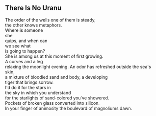 There Is No Uranu
-----------------
The order of the wells one of them is steady,  
the other knows metaphors.  
Where is someone  
she  
quips, and when can  
we see what  
is going to happen?  
She is among us at this moment of first growing.  
A curves and a leg  
relaxing the moonlight evening. An odor has refreshed outside the sea's skin,  
a mixture of bloodied sand and body, a developing  
tiger that brings sorrow.  
I'd do it for the stars in  
the sky in which you understand  
for the starlights of sand-colored you've showered.  
Pockets of broken glass converted into silicon.  
In your finger of animosity the boulevard of magnoliums dawn.  
